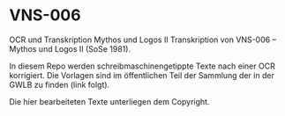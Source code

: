 # VNS-006

OCR und Transkription Mythos und Logos II
Transkription von VNS-006 – Mythos und Logos II (SoSe 1981).

In diesem Repo werden schreibmaschinengetippte Texte nach einer OCR korrigiert. Die Vorlagen sind im öffentlichen Teil der Sammlung der in der GWLB zu finden (link folgt).

Die hier bearbeiteten Texte unterliegen dem Copyright.

